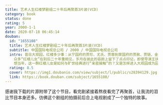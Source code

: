 ```yaml
---
title: 艺术人生红楼梦剧组二十年后再聚首3片装(VCD)
category: book
status: done
rating: 5
year: 2000-1-1
date: 2020-07-18 06:45:14
douban:
  id: "1655108"
  title: 艺术人生红楼梦剧组二十年后再聚首3片装(VCD)
  subtitle: 中国国际电视总公司 / 2000 / 中国国际电视总公司
  intro: 昔日大观园，红楼多少事：从宁国府的贾珍、尤氏、贾蓉到荣国府的贾赦、贾链、金陵十二钗，尤其是怡红院里的宝二爷，潇湘馆中的林妹妹，栊翠庵内的妙玉师傅，伶牙俐齿的凤姐儿，兰心慧智的宝钗姑娘，憨厚朴实的刘姥姥……还有那首经久不变的《枉凝眉》，时间越久，记忆反而越清晰。
    众多“红楼儿女”在别后二十年重相见，岁月在彼此的容颜上留下了点点印记，即使导演王扶林也经常张冠李戴：宝玉蓄起了胡须，黛玉眉眼之间多了几分沧桑，众丫鬟已出落成漂亮的大姑娘，板儿也已留学归来，刘姥姥相见时更是喜极而泣……
    想当年，这一群红楼儿女是如何与旷世经典进行“亲密接触”的？又是怎样进入大观园成为园子的主人？红楼剧组给他们的生活带来怎样的波动？二十年后红楼儿女的各自生活又是如何……
  rating: 8.5
  cover: https://img1.doubanio.com/view/subject/l/public/s28394129.jpg
  link: https://book.douban.com/subject/1655108/
---
```


感谢我下载的片源附带了这个节目，看完剧紧接着熬夜看完了再聚首，让我流的泪比节目本身还多。彷佛这个剧组的拍摄前后合上电视剧成了一个独特的故事。